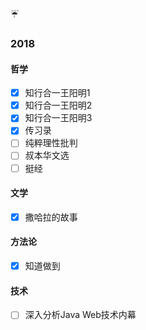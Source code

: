 

:umbrella:

### 2018 


#### 哲学

- [x] 知行合一王阳明1
- [x] 知行合一王阳明2
- [x] 知行合一王阳明3
- [x] 传习录
- [ ] 纯粹理性批判
- [ ] 叔本华文选
- [ ] 挺经

#### 文学

- [x] 撒哈拉的故事

#### 方法论

- [x] 知道做到

#### 技术

- [ ] 深入分析Java  Web技术内幕